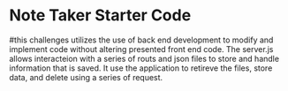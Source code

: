 # Note Taker Starter Code

#this challenges utilizes the use of back end development to modify and implement code without altering presented front end code. The server.js allows interacteion with a series of routs and json files to store and handle information that is saved. It use the application to retireve the files, store data, and delete using a series of request.
